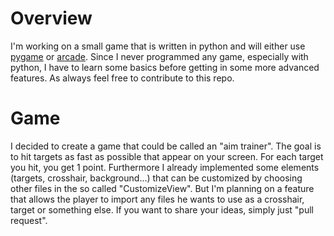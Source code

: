 # Overview
I'm working on a small game that is written in python and will either use
[pygame](https://www.pygame.org/news) or [arcade](https://arcade.academy/).
Since I never programmed any game, especially with python, I have to learn some
basics before getting in some more advanced features. As always feel free to contribute
to this repo.

# Game
I decided to create a game that could be called an "aim trainer". The goal is to hit
targets as fast as possible that appear on your screen. For each target you hit,
you get 1 point. Furthermore I already implemented some elements (targets, crosshair,
background...) that can be customized by choosing other files in the so called
"CustomizeView". But I'm planning on a feature that allows the player to import
any files he wants to use as a crosshair, target or something else. If you want
to share your ideas, simply just "pull request".
